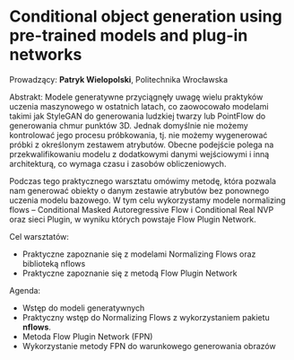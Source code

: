 # Conditional object generation using pre-trained models and plug-in networks

Prowadzący: **Patryk Wielopolski**, Politechnika Wrocławska

Abstrakt: Modele generatywne przyciągnęły uwagę wielu praktyków uczenia maszynowego w ostatnich latach, co zaowocowało modelami takimi jak StyleGAN do generowania ludzkiej twarzy lub PointFlow do generowania chmur punktów 3D. Jednak domyślnie nie możemy kontrolować jego procesu próbkowania, tj. nie możemy wygenerować próbki z określonym zestawem atrybutów. Obecne podejście polega na przekwalifikowaniu modelu z dodatkowymi danymi wejściowymi i inną architekturą, co wymaga czasu i zasobów obliczeniowych.

Podczas tego praktycznego warsztatu omówimy metodę, która pozwala nam generować obiekty o danym zestawie atrybutów bez ponownego uczenia modelu bazowego. W tym celu wykorzystamy modele normalizing flows – Conditional Masked Autoregressive Flow i Conditional Real NVP oraz sieci Plugin, w wyniku których powstaje Flow Plugin Network.

Cel warsztatów:
 * Praktyczne zapoznanie się z modelami Normalizing Flows oraz biblioteką nflows
 * Praktyczne zapoznanie się z metodą Flow Plugin Network

Agenda:
 * Wstęp do modeli generatywnych
 * Praktyczny wstęp do Normalizing Flows z wykorzystaniem pakietu **nflows**.
 * Metoda Flow Plugin Network (FPN)
 * Wykorzystanie metody FPN do warunkowego generowania obrazów

